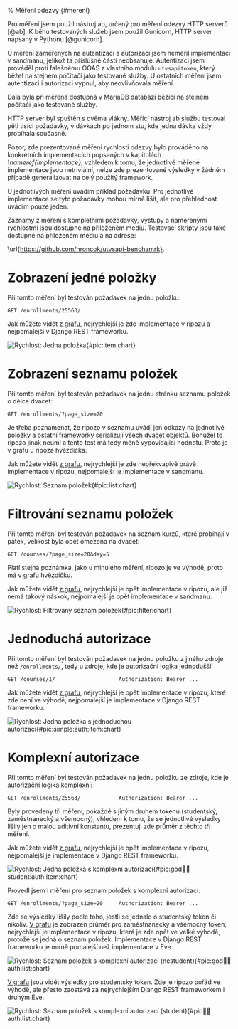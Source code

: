 % Měření odezvy {#mereni}

Pro měření jsem použil nástroj ab, určený pro měření odezvy HTTP serverů [@ab].
K běhu testovaných služeb jsem použil Gunicorn, HTTP server napsaný v Pythonu [@gunicorn].

U měření zaměřených na autentizaci a autorizaci jsem neměřil implementaci v sandmanu,
jelikož ta příslušné části neobsahuje. Autentizaci jsem prováděl proti falešnému OOAS
z vlastního modulu `utvsapitoken`, který běžel na stejném počítači jako testované služby.
U ostatních měření jsem autentizaci i autorizaci vypnul, aby neovlivňovala měření.

Dala byla při měřená dostupná v MariaDB databázi běžící na stejném počítači jako testované služby.

HTTP server byl spuštěn s dvěma vlákny.
Měřící nástroj ab službu testoval pěti tisíci požadavky, v dávkách po jednom stu, kde jedna dávka vždy probíhala současně.

Pozor, zde prezentované měření rychlosti odezvy bylo prováděno na konkrétních implementacích
popsaných v kapitolách *\nameref{implementace}*,
vzhledem k tomu, že jednotlivé měřené implementace jsou netriviální,
nelze zde prezentované výsledky v žádném případě generalizovat na celý použitý framework.

U jednotlivých měření uvádím příklad požadavku.
Pro jednotlivé implementace se tyto požadavky mohou mírně lišit, ale pro přehlednost uvádím pouze jeden.

Záznamy z měření s kompletními požadavky, výstupy a naměřenými rychlostmi jsou dostupné na přiloženém médiu.
Testovací skripty jsou také dostupné na přiloženém médiu a na adrese:

\url{https://github.com/hroncok/utvsapi-benchamrk}.



Zobrazení jedné položky
=======================

Při tomto měření byl testován požadavek na jednu položku:

`GET /enrollments/25563/`

Jak můžete vidět [z grafu](#pic:item:chart), nejrychlejší je zde implementace v ripozu
a nejpomalejší v Django REST frameworku.

![Rychlost: Jedna položka{#pic:item:chart}](pdfs/item_chart)


Zobrazení seznamu položek
=========================

Při tomto měření byl testován požadavek na jednu stránku seznamu položek o délce dvacet:

`GET /enrollments/?page_size=20`

Je třeba poznamenat, že ripozo v seznamu uvádí jen odkazy na jednotlivé položky a ostatní
frameworky serializují všech dvacet objektů.
Bohužel to ripozo jinak neumí a tento test má tedy méně vypovídající hodnotu.
Proto je v grafu u ripoza hvězdička.

Jak můžete vidět [z grafu](#pic:list:chart), nejrychlejší je zde nepřekvapivě právě implementace v ripozu,
nejpomalejší je implementace v sandmanu.

![Rychlost: Seznam položek{#pic:list:chart}](pdfs/list_chart)


Filtrování seznamu položek
==========================

Při tomto měření byl testován požadavek na seznam kurzů, které probíhají v pátek,
velikost byla opět omezena na dvacet:

`GET /courses/?page_size=20&day=5`

Platí stejná poznámka, jako u minulého měření, ripozo je ve výhodě, proto má v grafu hvězdičku.

Jak můžete vidět [z grafu](#pic:filter:chart), nejrychlejší je opět implementace v ripozu,
ale již nemá takový náskok, nejpomalejší je opět implementace v sandmanu.

![Rychlost: Filtrovaný seznam položek{#pic:filter:chart}](pdfs/filter_chart)


Jednoduchá autorizace
=====================

Při tomto měření byl testován požadavek na jednu položku z jiného zdroje než `/enrollments/`,
tedy u zdroje, kde je autorizační logika jednodušší:

`GET /courses/1/                    Authorization: Bearer ...`

Jak můžete vidět [z grafu](#pic:simple:auth:item:chart), nejrychlejší je opět implementace v ripozu,
které zde není ve výhodě, nejpomalejší je implementace v Django REST frameworku.

![Rychlost: Jedna položka s jednoduchou autorizací{#pic:simple:auth:item:chart}](pdfs/simple_auth_item_chart)



Komplexní autorizace
====================

Při tomto měření byl testován požadavek na jednu položku ze zdroje,
kde je autorizační logika komplexní:

`GET /enrollments/25563/            Authorization: Bearer ...`

Byly provedeny tři měření, pokaždé s jiným druhem tokenu (studentský, zaměstnanecký a všemocný),
vhledem k tomu, že se jednotlivé výsledky lišily jen o malou aditivní konstantu,
prezentuji zde průměr z těchto tří měření.

Jak můžete vidět [z grafu](#pic:god:teacher:student:auth:item:chart),
nejrychlejší je opět implementace v ripozu,
nejpomalejší je implementace v Django REST frameworku.

![Rychlost: Jedna položka s komplexní autorizací{#pic:god:teacher:student:auth:item:chart}](pdfs/god_teacher_student_auth_item_chart)

Provedl jsem i měření pro seznam položek s komplexní autorizací:

`GET /enrollments/?page_size=20     Authorization: Bearer ...`

Zde se výsledky lišily podle toho, jestli se jednalo o studentský token či nikoliv.
[V grafu](#pic:god:teacher:auth:list:chart) je zobrazen průměr pro zaměstnanecký a všemocný token;
nejrychlejší je implementace v ripozu, která je zde opět ve velké výhodě, protože se jedná o seznam položek.
Implementace v Django REST frameworku je mírně pomalejší než implementace v Eve.

![Rychlost: Seznam položek s komplexní autorizací (nestudent){#pic:god:teacher:auth:list:chart}](pdfs/god_teacher_auth_list_chart)

[V grafu](#pic:student:auth:list:chart) jsou vidět výsledky pro studentský token.
Zde je ripozo pořád ve výhodě, ale přesto zaostává za nejrychlejším Django REST frameworkem i druhým Eve.

![Rychlost: Seznam položek s komplexní autorizací (student){#pic:student:auth:list:chart}](pdfs/student_auth_list_chart)
